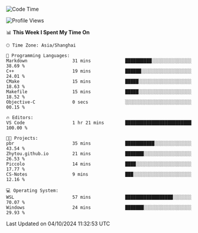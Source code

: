 <!--START_SECTION:waka-->
![Code Time](http://img.shields.io/badge/Code%20Time-2%2C033%20hrs%2047%20mins-blue)

![Profile Views](http://img.shields.io/badge/Profile%20Views-0-blue)

📊 **This Week I Spent My Time On** 

```text
🕑︎ Time Zone: Asia/Shanghai

💬 Programming Languages: 
Markdown                 31 mins             ██████████░░░░░░░░░░░░░░░   38.69 % 
C++                      19 mins             ██████░░░░░░░░░░░░░░░░░░░   24.01 % 
CMake                    15 mins             █████░░░░░░░░░░░░░░░░░░░░   18.63 % 
Makefile                 15 mins             █████░░░░░░░░░░░░░░░░░░░░   18.52 % 
Objective-C              0 secs              ░░░░░░░░░░░░░░░░░░░░░░░░░   00.15 % 

🔥 Editors: 
VS Code                  1 hr 21 mins        █████████████████████████   100.00 % 

🐱‍💻 Projects: 
pbr                      35 mins             ███████████░░░░░░░░░░░░░░   43.54 % 
Zhytou.github.io         21 mins             ███████░░░░░░░░░░░░░░░░░░   26.53 % 
Piccolo                  14 mins             ████░░░░░░░░░░░░░░░░░░░░░   17.77 % 
CS-Notes                 9 mins              ███░░░░░░░░░░░░░░░░░░░░░░   12.16 % 

💻 Operating System: 
WSL                      57 mins             ██████████████████░░░░░░░   70.07 % 
Windows                  24 mins             ███████░░░░░░░░░░░░░░░░░░   29.93 % 
```


 Last Updated on 04/10/2024 11:32:53 UTC
<!--END_SECTION:waka-->